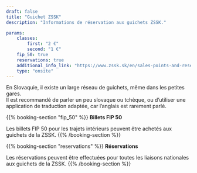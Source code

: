 ```yaml
---
draft: false
title: "Guichet ZSSK"
description: "Informations de réservation aux guichets ZSSK."

params:
    classes:
        first: "2 €"
        second: "1 €"
    fip_50: true
    reservations: true
    additional_info_link: "https://www.zssk.sk/en/sales-points-and-reservations/"
    type: "onsite"
---
```


En Slovaquie, il existe un large réseau de guichets, même dans les petites gares.  
Il est recommandé de parler un peu slovaque ou tchèque, ou d’utiliser une application de traduction adaptée, car l’anglais est rarement parlé.

{{% booking-section "fip_50" %}}
**Billets FIP 50**

Les billets FIP 50 pour les trajets intérieurs peuvent être achetés aux guichets de la ZSSK.
{{% /booking-section %}}

{{% booking-section "reservations" %}}
**Réservations**

Les réservations peuvent être effectuées pour toutes les liaisons nationales aux guichets de la ZSSK.
{{% /booking-section %}}
